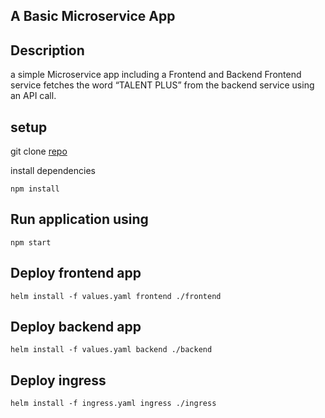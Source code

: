 ## A Basic Microservice App

## Description
a simple Microservice app including a Frontend and Backend
Frontend service fetches the word “TALENT PLUS” from the backend service using an API call. 

## setup
 git clone [repo](https://github.com/kebsOps/TalentPlus.git)
 
install dependencies  

``` npm install ```
 
 ## Run application using
 
 ``` npm start ```


## Deploy frontend app
``` helm install -f values.yaml frontend ./frontend ```

## Deploy backend app
``` helm install -f values.yaml backend ./backend  ```

## Deploy ingress
``` helm install -f ingress.yaml ingress ./ingress  ```
